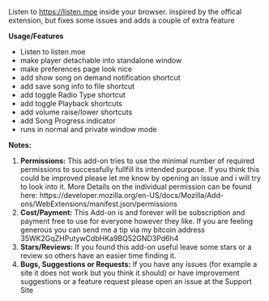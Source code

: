 Listen to https://listen.moe inside your browser. inspired by the offical
extension, but fixes some issues and adds a couple of extra feature

<b>Usage/Features</b>
<ul>
  <li>Listen to listen.moe</li>
  <li>make player detachable into standalone window</li>
  <li>make preferences page look nice</li>
  <li>add show song on demand notification shortcut</li>
  <li>add save song info to file shortcut</li>
  <li>add toggle Radio Type shortcut</li>
  <li>add toggle Playback shortcuts</li>
  <li>add volume raise/lower shortcuts</li>
  <li>add Song Progress indicator</li>
  <li>runs in normal and private window mode</li>
</ul>

<b>Notes:</b>
<ol>
    <li><b>Permissions:</b>
        This add-on tries to use the minimal number of required permissions to successfully fullfill its intended purpose.
        If you think this could be improved please let me know by opening an issue and i will try to look into it.
        More Details on the individual permission can be found here: https://developer.mozilla.org/en-US/docs/Mozilla/Add-ons/WebExtensions/manifest.json/permissions
    </li>
    <li><b>Cost/Payment:</b>
        This Add-on is and forever will be subscription and payment free to use for everyone however they like.
        If you are feeling generous you can send me a tip via my bitcoin address 35WK2GqZHPutywCdbHKa9BQ52GND3Pd6h4
    </li>
    <li><b>Stars/Reviews:</b>
        If you found this add-on useful leave some stars or a review so others have an  easier time finding it.
    </li>
    <li><b>Bugs, Suggestions or Requests:</b>
        If you have any issues (for example a site it does not work but you think it should) or have improvement suggestions or a feature request please open an issue at the Support Site
    </li>
</ol>

